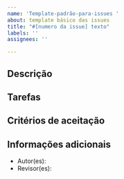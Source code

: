 ```yaml
---
name: 'Template-padrão-para-issues '
about: template básico das issues
title: "#[numero da issue] texto"
labels: ''
assignees: ''

---
```


## Descrição

## Tarefas

## Critérios de aceitação

## Informações adicionais
- Autor(es):
- Revisor(es):
